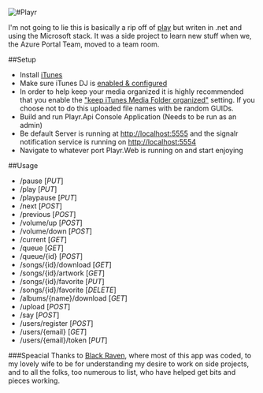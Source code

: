 ![#Playr](https://github.com/osbornm/Playr/blob/master/Media/logo.png?raw=true)

I'm not going to lie this is basically a rip off of [play](https://github.com/play) but writen in .net and using the Microsoft stack. It was a side project to learn new stuff when we, the Azure Portal Team, moved to a team room.

##Setup

* Install [iTunes](http://itunes.apple.com)
* Make sure iTunes DJ is [enabled & configured](http://support.apple.com/kb/PH1741?viewlocale=en_US)
* In order to help keep your media organized it is highly recommended that you enable the ["keep iTunes Media Folder organized"](http://km.support.apple.com/library/APPLE/APPLECARE_ALLGEOS/HT1364/HT1364_02----003.png) setting. If you choose not to do this uploaded file names with be random GUIDs.
* Build and run Playr.Api Console Application (Needs to be run as an admin)
* Be default Server is running at [http://localhost:5555](http://localhost:5555) and the signalr notification service is running on [http://localhost:5554](http://localhost:5554)
* Navigate to whatever port Playr.Web is running on and start enjoying

##Usage
* /pause                  [*PUT*]
* /play                   [*PUT*]
* /playpause              [*PUT*]
* /next                   [*POST*]
* /previous               [*POST*]
* /volume/up              [*POST*]
* /volume/down            [*POST*]
* /current                [*GET*]
* /queue                  [*GET*]
* /queue/{id}             [*POST*]
* /songs/{id}/download    [*GET*]
* /songs/{id}/artwork     [*GET*]
* /songs/{id}/favorite    [*PUT*]
* /songs/{id}/favorite    [*DELETE*]
* /albums/{name}/download [*GET*]
* /upload                 [*POST*]
* /say                    [*POST*]
* /users/register         [*POST*]
* /users/{email}          [*GET*]
* /users/{email}/token    [*PUT*]

###Speacial Thanks
to [Black Raven](http://blackravenbrewing.com), where most of this app was coded, to my lovely wife to be for understanding my desire to work on side projects, and to all the folks, too numerous to list, who have helped get bits and pieces working. 